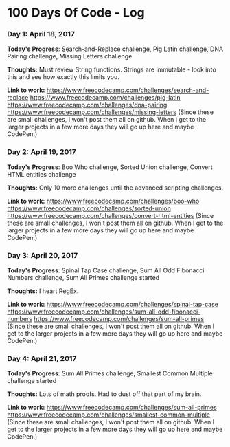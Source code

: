 # 100 Days Of Code - Log

### Day 1: April 18, 2017

**Today's Progress**: Search-and-Replace challenge, Pig Latin challenge, DNA Pairing challenge, Missing Letters challenge

**Thoughts:** Must review String functions. Strings are immutable - look into this and see how exactly this limits you.

**Link to work:** 
https://www.freecodecamp.com/challenges/search-and-replace
https://www.freecodecamp.com/challenges/pig-latin
https://www.freecodecamp.com/challenges/dna-pairing
https://www.freecodecamp.com/challenges/missing-letters
(Since these are small challenges, I won't post them all on github. When I get to the larger projects in a few more days they will go up here and maybe CodePen.)

### Day 2: April 19, 2017

**Today's Progress**: Boo Who challenge, Sorted Union challenge, Convert HTML entities challenge

**Thoughts:** Only 10 more challenges until the advanced scripting challenges.

**Link to work:** 
https://www.freecodecamp.com/challenges/boo-who
https://www.freecodecamp.com/challenges/sorted-union
https://www.freecodecamp.com/challenges/convert-html-entities
(Since these are small challenges, I won't post them all on github. When I get to the larger projects in a few more days they will go up here and maybe CodePen.)

### Day 3: April 20, 2017

**Today's Progress**: Spinal Tap Case challenge, Sum All Odd Fibonacci Numbers challenge, Sum All Primes challenge started

**Thoughts:** I heart RegEx.

**Link to work:** 
https://www.freecodecamp.com/challenges/spinal-tap-case
https://www.freecodecamp.com/challenges/sum-all-odd-fibonacci-numbers
https://www.freecodecamp.com/challenges/sum-all-primes
(Since these are small challenges, I won't post them all on github. When I get to the larger projects in a few more days they will go up here and maybe CodePen.)

### Day 4: April 21, 2017

**Today's Progress**: Sum All Primes challenge, Smallest Common Multiple challenge started

**Thoughts:** Lots of math proofs. Had to dust off that part of my brain.

**Link to work:** 
https://www.freecodecamp.com/challenges/sum-all-primes
https://www.freecodecamp.com/challenges/smallest-common-multiple
(Since these are small challenges, I won't post them all on github. When I get to the larger projects in a few more days they will go up here and maybe CodePen.)
